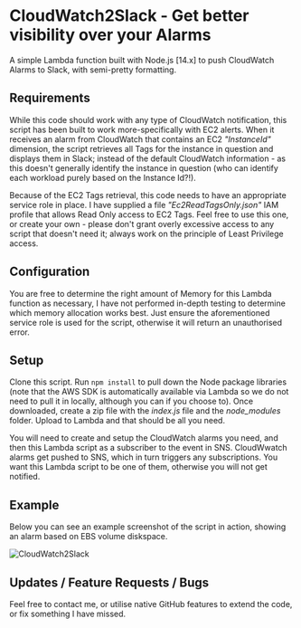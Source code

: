 # CloudWatch2Slack - Get better visibility over your Alarms
 A simple Lambda function built with Node.js [14.x] to push CloudWatch Alarms to Slack, with semi-pretty formatting.
 
 ## Requirements
 While this code should work with any type of CloudWatch notification, this script has been built to work more-specifically with EC2 alerts. When it receives an alarm from CloudWatch that contains an EC2 _"InstanceId"_ dimension, the script retrieves all Tags for the instance in question and displays them in Slack; instead of the default CloudWatch information - as this doesn't generally identify the instance in question (who can identify each workload purely based on the Instance Id?!).
 
 Because of the EC2 Tags retrieval, this code needs to have an appropriate service role in place. I have supplied a file _"Ec2ReadTagsOnly.json"_ IAM profile that allows Read Only access to EC2 Tags. Feel free to use this one, or create your own - please don't grant overly excessive access to any script that doesn't need it; always work on the principle of Least Privilege access. 

## Configuration
You are free to determine the right amount of Memory for this Lambda function as necessary, I have not performed in-depth testing to determine which memory allocation works best. Just ensure the aforementioned service role is used for the script, otherwise it will return an unauthorised error.

## Setup
Clone this script. Run `npm install` to pull down the Node package libraries (note that the AWS SDK is automatically available via Lambda so we do not need to pull it in locally, although you can if you choose to). Once downloaded, create a zip file with the _index.js_ file and the _node_modules_ folder. Upload to Lambda and that should be all you need.

You will need to create and setup the CloudWatch alarms you need, and then this Lambda script as a subscriber to the event in SNS. CloudWwatch alarms get pushed to SNS, which in turn triggers any subscriptions. You want this Lambda script to be one of them, otherwise you will not get notified.

## Example
Below you can see an example screenshot of the script in action, showing an alarm based on EBS volume diskspace.

![CloudWatch2Slack](https://user-images.githubusercontent.com/180614/113428305-7a56ff80-93ce-11eb-9b55-80e8e8aa89e2.png)

## Updates / Feature Requests / Bugs
Feel free to contact me, or utilise native GitHub features to extend the code, or fix something I have missed.
